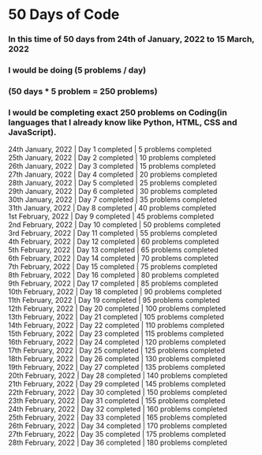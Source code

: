 # 50 Days of Code

### In this time of 50 days from 24th of January, 2022 to 15 March, 2022
### I would be doing (5 problems / day)
### (50 days * 5 problem = 250 problems)

### I would be completing exact 250 problems on Coding(in languages that I already know like Python, HTML, CSS and JavaScript).

24th January, 2022 | Day 1 completed | 5 problems completed<br>
25th January, 2022 | Day 2 completed | 10 problems completed<br>
26th January, 2022 | Day 3 completed | 15 problems completed<br>
27th January, 2022 | Day 4 completed | 20 problems completed<br>
28th January, 2022 | Day 5 completed | 25 problems completed<br>
29th January, 2022 | Day 6 completed | 30 problems completed<br>
30th January, 2022 | Day 7 completed | 35 problems completed<br>
31th January, 2022 | Day 8 completed | 40 problems completed<br>
1st February, 2022 | Day 9 completed | 45 problems completed<br>
2nd February, 2022 | Day 10 completed | 50 problems completed<br>
3rd February, 2022 | Day 11 completed | 55 problems completed<br>
4th February, 2022 | Day 12 completed | 60 problems completed<br>
5th February, 2022 | Day 13 completed | 65 problems completed<br>
6th February, 2022 | Day 14 completed | 70 problems completed<br>
7th February, 2022 | Day 15 completed | 75 problems completed<br>
8th February, 2022 | Day 16 completed | 80 problems completed<br>
9th February, 2022 | Day 17 completed | 85 problems completed<br>
10th February, 2022 | Day 18 completed | 90 problems completed<br>
11th February, 2022 | Day 19 completed | 95 problems completed<br>
12th February, 2022 | Day 20 completed | 100 problems completed<br>
13th February, 2022 | Day 21 completed | 105 problems completed<br>
14th February, 2022 | Day 22 completed | 110 problems completed<br>
15th February, 2022 | Day 23 completed | 115 problems completed<br>
16th February, 2022 | Day 24 completed | 120 problems completed<br>
17th February, 2022 | Day 25 completed | 125 problems completed<br>
18th February, 2022 | Day 26 completed | 130 problems completed<br>
19th February, 2022 | Day 27 completed | 135 problems completed<br>
20th February, 2022 | Day 28 completed | 140 problems completed<br>
21th February, 2022 | Day 29 completed | 145 problems completed<br>
22th February, 2022 | Day 30 completed | 150 problems completed<br>
23th February, 2022 | Day 31 completed | 155 problems completed<br>
24th February, 2022 | Day 32 completed | 160 problems completed<br>
25th February, 2022 | Day 33 completed | 165 problems completed<br>
26th February, 2022 | Day 34 completed | 170 problems completed<br>
27th February, 2022 | Day 35 completed | 175 problems completed<br>
28th February, 2022 | Day 36 completed | 180 problems completed<br>
